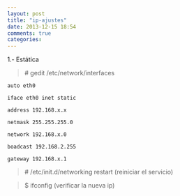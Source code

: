 ```yaml
---
layout: post
title: "ip-ajustes"
date: 2013-12-15 18:54
comments: true
categories: 
---
```

1.- Estática

>\# gedit /etc/network/interfaces 

	auto eth0 

	iface eth0 inet static 

	address 192.168.x.x 

	netmask 255.255.255.0 

	network 192.168.x.0 

	boadcast 192.168.2.255 

	gateway 192.168.x.1 

>\# /etc/init.d/networking restart (reiniciar el servicio) 

>$ ifconfig (verificar la nueva ip) 

